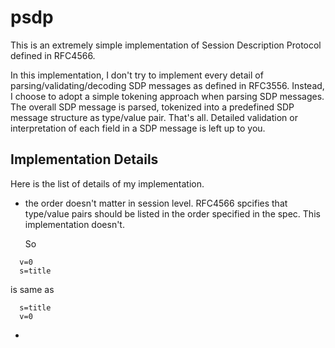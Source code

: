 # psdp
This is an extremely simple implementation of Session Description Protocol defined in RFC4566.


In this implementation, I don't try to implement every detail of parsing/validating/decoding SDP messages as defined in RFC3556.
Instead, I choose to adopt a simple tokening approach when parsing SDP messages. The overall SDP message is parsed, tokenized into a predefined SDP message structure as type/value pair. That's all. Detailed validation or interpretation of each field in a SDP message is left up to you.

## Implementation Details
Here is the list of details of my implementation.

* the order doesn't matter in session level.
  RFC4566 spcifies that type/value pairs should be listed in the order specified in the spec.
  This implementation doesn't.

  So
```
  v=0
  s=title
```

  is same as

```
  s=title
  v=0
```

* 
